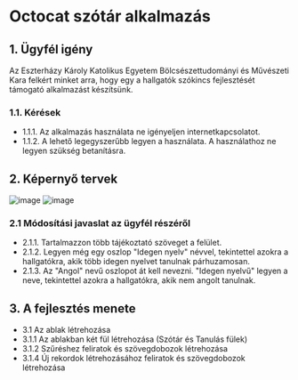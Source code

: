 # Octocat szótár alkalmazás

## 1. Ügyfél igény
Az Eszterházy Károly Katolikus Egyetem Bölcsészettudományi és Művészeti Kara felkért minket arra, hogy egy a hallgatók szókincs fejlesztését támogató alkalmazást készítsünk.
### 1.1. Kérések
- 1.1.1. Az alkalmazás használata ne igényeljen internetkapcsolatot.
- 1.1.2. A lehető legegyszerűbb legyen a használata. A használathoz ne legyen szükség betanításra.
## 2. Képernyő tervek
![image](https://github.com/mt-andrea/OctoCat/assets/74617712/2d42b5cb-5757-4958-9d4d-e21daecfd8ca)
![image](https://github.com/mt-andrea/OctoCat/assets/74617712/a3b3f950-1a35-44c5-ac07-26d79fe947ae)
### 2.1 Módosítási javaslat az ügyfél részéről
- 2.1.1. Tartalmazzon több tájékoztató szöveget a felület.
- 2.1.2. Legyen még egy oszlop "Idegen nyelv" névvel, tekintettel azokra a hallgatókra, akik több idegen nyelvet tanulnak párhuzamosan.
- 2.1.3. Az "Angol" nevű oszlopot át kell nevezni. "Idegen nyelvű" legyen a neve, tekintettel azokra a hallgatókra, akik nem angolt tanulnak.
## 3. A fejlesztés menete
- 3.1 Az ablak létrehozása
- 3.1.1 Az ablakban két fül létrehozása (Szótár és Tanulás fülek)
- 3.1.2 Szűréshez feliratok és szövegdobozok létrehozása 
- 3.1.4 Új rekordok létrehozásához feliratok és szövegdobozok létrehozása

